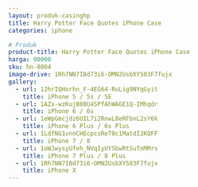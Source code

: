 ```yaml
---
layout: produk-casinghp
title: Harry Potter Face Quotes iPhone Case
categories: iphone

# Produk
product-title: Harry Potter Face Quotes iPhone Case
harga: 90000
sku: hn-0804
image-drive: 1Rh7NN7IBd73i6-OMN2UsbXYS03F7fujx
gallery:
  - url: 12hrIQHorhn_F-4EG64-RuLig9NYqGyit
    title: iPhone 5 / 5s / SE
  - url: 1AZx-wzKujB08U4SPfAhWAGE1Q-IMhqdr
    title: iPhone 6 / 6s
  - url: 1eWpGmcjdz6UIL7i2RnwL8eRFbnL2sY6k
    title: iPhone 6 Plus / 6s Plus
  - url: 1LdfNG1vnnCHEcpcsReT0c1MatdI2KQFF
    title: iPhone 7 / 8
  - url: 1oWJwysyUfeh_NVqIyUYSbwRtSuTnMMrs
    title: iPhone 7 Plus / 8 Plus
  - url: 1Rh7NN7IBd73i6-OMN2UsbXYS03F7fujx
    title: iPhone X
---
```

